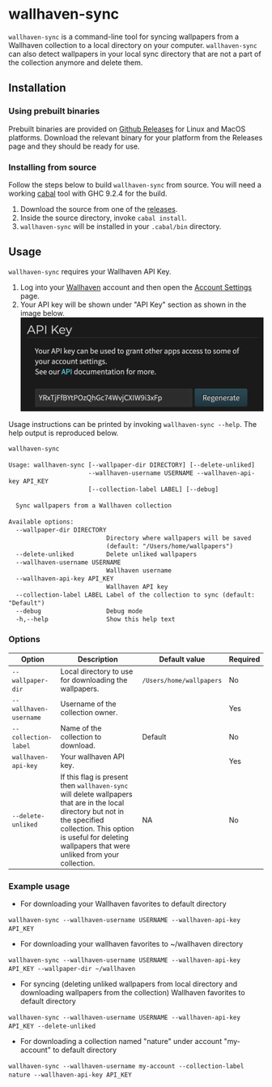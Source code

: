 # wallhaven-sync
`wallhaven-sync` is a command-line tool for syncing wallpapers from a Wallhaven collection to a local directory on your computer. `wallhaven-sync` can also detect wallpapers in your local sync directory that are not a part of the collection anymore and delete them.

## Installation
### Using prebuilt binaries
Prebuilt binaries are provided on [Github Releases](https://github.com/amogh09/wallhaven-sync/releases) for Linux and MacOS platforms. Download the relevant binary for your platform from the Releases page and they should be ready for use.

### Installing from source
Follow the steps below to build `wallhaven-sync` from source. You will need a working [cabal](https://www.haskell.org/cabal/download.html) tool with GHC 9.2.4 for the build.

1. Download the source from one of the [releases](https://github.com/amogh09/wallhaven-sync/releases).
1. Inside the source directory, invoke `cabal install`.
1. `wallhaven-sync` will be installed in your `.cabal/bin` directory.

## Usage
`wallhaven-sync` requires your Wallhaven API Key. 

1. Log into your [Wallhaven](https://wallhaven.cc/) account and then open the [Account Settings](https://wallhaven.cc/settings/account) page. 
1. Your API key will be shown under "API Key" section as shown in the image below.
![Wallhaven API Key](/assets/images/api_key.png "Wallhaven API Key")

Usage instructions can be printed by invoking `wallhaven-sync --help`. The help output is reproduced below.

```
wallhaven-sync

Usage: wallhaven-sync [--wallpaper-dir DIRECTORY] [--delete-unliked]
                      --wallhaven-username USERNAME --wallhaven-api-key API_KEY
                      [--collection-label LABEL] [--debug]

  Sync wallpapers from a Wallhaven collection

Available options:
  --wallpaper-dir DIRECTORY
                           Directory where wallpapers will be saved
                           (default: "/Users/home/wallpapers")
  --delete-unliked         Delete unliked wallpapers
  --wallhaven-username USERNAME
                           Wallhaven username
  --wallhaven-api-key API_KEY
                           Wallhaven API key
  --collection-label LABEL Label of the collection to sync (default: "Default")
  --debug                  Debug mode
  -h,--help                Show this help text
```

### Options
| Option | Description | Default value | Required |
| ------ | ----------- | ------------- | -------- |
| `--wallpaper-dir` | Local directory to use for downloading the wallpapers. | `/Users/home/wallpapers` | No |
| `--wallhaven-username` | Username of the collection owner. | | Yes |
| `--collection-label` | Name of the collection to download. | Default | No |
| `wallhaven-api-key` | Your wallhaven API key. | | Yes |
| `--delete-unliked` | If this flag is present then `wallhaven-sync` will delete wallpapers that are in the local directory but not in the specified collection. This option is useful for deleting wallpapers that were unliked from your collection. | NA | No |

### Example usage
* For downloading your Wallhaven favorites to default directory

`wallhaven-sync --wallhaven-username USERNAME --wallhaven-api-key API_KEY`

* For downloading your wallhaven favorites to ~/wallhaven directory

`wallhaven-sync --wallhaven-username USERNAME --wallhaven-api-key API_KEY --wallpaper-dir ~/wallhaven`

* For syncing (deleting unliked wallpapers from local directory and downloading wallpapers from the collection) Wallhaven favorites to default directory

`wallhaven-sync --wallhaven-username USERNAME --wallhaven-api-key API_KEY --delete-unliked`

* For downloading a collection named "nature" under account "my-account" to default directory

`wallhaven-sync --wallhaven-username my-account --collection-label nature --wallhaven-api-key API_KEY`
